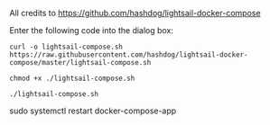 All credits to https://github.com/hashdog/lightsail-docker-compose


Enter the following code into the dialog box:

   ```
   curl -o lightsail-compose.sh https://raw.githubusercontent.com/hashdog/lightsail-docker-compose/master/lightsail-compose.sh

   chmod +x ./lightsail-compose.sh

   ./lightsail-compose.sh
   ```


sudo systemctl restart docker-compose-app